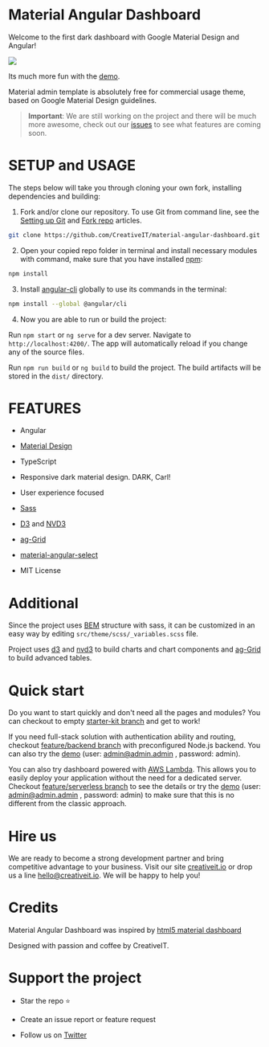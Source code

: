 # Material Angular Dashboard

Welcome to the first dark dashboard with Google Material Design and Angular!

<a target="_blank" href="http://material-angular-dashboard.creativeit.io/"><img src="https://trello-attachments.s3.amazonaws.com/55f8466d8f95075bca20dd66/5bf421455ab0f05102cadac9/eee32e50e9fc278b715442a3fc6f65aa/Readme.png"/></a>

Its much more fun with the [demo](http://material-angular-dashboard.creativeit.io).

Material admin template is absolutely free for commercial usage theme, based on Google Material Design guidelines.

> **Important**: We are still working on the project and there will be much more awesome, check out our [issues](https://github.com/CreativeIT/material-angular-dashboard/issues) to see what features are coming soon.

# SETUP and USAGE

The steps below will take you through cloning your own fork, installing dependencies and building:

1. Fork and/or clone our repository. To use Git from command line, see the [Setting up Git](https://help.github.com/articles/set-up-git/) and [Fork repo](https://help.github.com/articles/fork-a-repo/) articles.

```bash
git clone https://github.com/CreativeIT/material-angular-dashboard.git
```

2. Open your copied repo folder in terminal and install necessary modules with command, make sure that you have installed [npm](https://www.npmjs.com/get-npm):

```bash
npm install
```

3. Install [angular-cli](https://cli.angular.io/) globally to use its commands in the terminal:

```bash
npm install --global @angular/cli
```

4. Now you are able to run or build the project:

Run `npm start` or `ng serve` for a dev server. Navigate to `http://localhost:4200/`. The app will automatically reload if you change any of the source files.

Run `npm run build` or `ng build` to build the project. The build artifacts will be stored in the `dist/` directory.

# FEATURES

* Angular

* [Material Design](http://www.google.com/design/spec/material-design/introduction.html)

* TypeScript

* Responsive dark material design. DARK, Carl!

* User experience focused

* [Sass](http://sass-lang.com/)

* [D3](https://d3js.org/) and [NVD3](http://nvd3.org/)

* [ag-Grid](https://www.ag-grid.com)

* [material-angular-select](https://github.com/CreativeIT/material-angular-select)

* MIT License

# Additional

Since the project uses [BEM](http://getbem.com) structure with sass, it can be customized in an easy way by editing `src/theme/scss/_variables.scss` file.

Project uses [d3](https://d3js.org/) and [nvd3](http://nvd3.org/) to build charts and chart components and [ag-Grid](https://www.ag-grid.com) to build advanced tables.

# Quick start
Do you want to start quickly and don't need all the pages and modules? You can checkout to empty 
[starter-kit branch](https://github.com/CreativeIT/material-angular-dashboard/tree/starter-kit) and get to work!

If you need full-stack solution with authentication ability and routing, checkout
[feature/backend branch](https://github.com/CreativeIT/material-angular-dashboard/tree/feature/backend) with preconfigured Node.js backend.
You can also try the [demo](http://dashboard-auth-demo.creativeit.io) (user: admin@admin.admin , password: admin).

You can also try dashboard powered with [AWS Lambda](https://aws.amazon.com/lambda/). This allows you to easily deploy your application without the need for a dedicated server.
Checkout [feature/serverless branch](https://github.com/CreativeIT/material-angular-dashboard/tree/feature/serverless) to see the details or try the [demo](https://g5ope910kg.execute-api.eu-central-1.amazonaws.com/production/) (user: admin@admin.admin , password: admin) to make sure that this is no different from the classic approach.

# Hire us

We are ready to become a strong development partner and bring competitive advantage to your business. Visit our site [creativeit.io](http://creativeit.io/) or drop us a line <hello@creativeit.io>. We will be happy to help you!

# Credits

Material Angular Dashboard was inspired by [html5 material dashboard](https://github.com/CreativeIT/material-dashboard-lite)

Designed with passion and coffee by CreativeIT.

# Support the project

* Star the repo :star:

* Create an issue report or feature request

* Follow us on [Twitter](https://twitter.com/intent/follow?screen_name=CreativeITeam)
